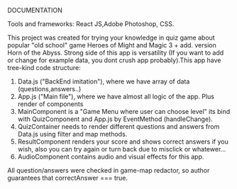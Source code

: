 DOCUMENTATION

Tools and frameworks:
React JS,Adobe Photoshop, CSS.

This project was created for trying your knowledge in quiz game about popular "old school" game Heroes of Might and Magic 3 + add. version Horn of the Abyss.
Strong side of this app is versatility (If you want to add or change for example data, you dont crush app probably).This app have tree-kind code structure:

1) Data.js ("BackEnd imitation"), where we have array of data (questions,answers..)
2) App.js ("Main file"), where we have almost all logic of the app. Plus render of  components
3) MainComponent is a "Game Menu where user can choose level" its bind with QuizComponent and App.js by EventMethod (handleChange). 
4) QuizContainer needs to render different questions and answers from Data.js using filter and map methods.
5) ResultComponent renders your score and shows correct answers if you wish, also you can try again or turn back due to misclick or whatewer...
6) AudioComponent contains audio and visual effects for this app.

All question/answers were checked in game-map redactor, so author guarantees that correctAnswer === true.
